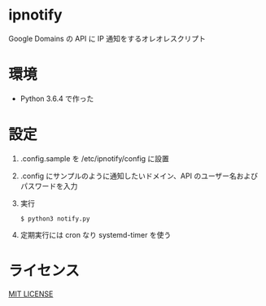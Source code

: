 # ipnotify

Google Domains の API に IP 通知をするオレオレスクリプト

# 環境

- Python 3.6.4 で作った

# 設定

1. .config.sample を /etc/ipnotify/config に設置
1. .config にサンプルのように通知したいドメイン、API のユーザー名およびパスワードを入力
1. 実行

   ```
   $ python3 notify.py
   ```

1. 定期実行には cron なり systemd-timer を使う

# ライセンス

[MIT LICENSE](./LICENSE)
